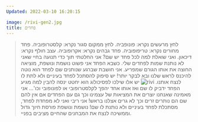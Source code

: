 ```yaml
---
Updated: 2022-03-10 16:20:15

image: /rivi-gen2.jpg
title: פחדים
---
```


<InnerTitleTime :title="$frontmatter.title" :date="$frontmatter.Updated"/>

> לחץ מרעשים נקרא: פונופביה.
לחץ ממקום סגור נקרא: קלסטרופוביה.
פחד מחורים נקרא: טריפופוביה.
פחד גבהים נקרא: אקרופוביה.
עצב חולף נקרא: דיכאון.
ואני שואלת למה לכל פחד יש שם?
אני החלטתי תוך כדי תנועה בחיי שאני לא נותנת שמות לפחדים שלי.
כשבא הפחד אני פשוט נושמת ונושפת, מוציאה החוצה את אותו הגורם שמפריע.
אני חושבת שברגע שנותנים שם לפחד הוא נוטה להיכנס לראש שלנו ובא לבקר יותר!
יש סיפוק להסתכל לפחד בעיניים ולא לתת לו לנצח אותנו.
> <img src="/rivi-gen2.jpg" alt="rivi" class="nested-image"/>
יש אלו שילכו לפסיכולוג הוא יחטט ינסה להבין למה מגיע הפחד ידביק לו שם ואז אותו אחד יהפך לקלסטרופובי או לפונופובי וכו'...
אני מאמינה שאנחנו יוצרים את המציאות של עצמינו וכך גם עם הפחדים אם אין להם שם הם נותרים זרים וכך לא גרים אצלנו בראש!
אני ריבי ואני לא מפחדת לפחד, מסתכלת לפחד בעיניים ולא נותנת לו שם!
נושמת ונושפת פורסת חיוך גדול וממשיכה לנצח את המבחנים שהחיים מציבים בפניי.

<script setup>
import InnerTitleTime from "../components/InnerTitleTime.vue"; 
</script>